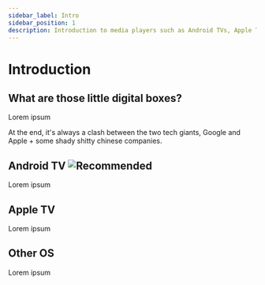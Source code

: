 ```yaml
---
sidebar_label: Intro
sidebar_position: 1
description: Introduction to media players such as Android TVs, Apple TVs etc..
---
```


# Introduction

## What are those little digital boxes? 

Lorem ipsum

At the end, it's always a clash between the two tech giants, Google and Apple + some shady shitty chinese companies.

## Android TV ![Recommended](https://img.shields.io/badge/Recommended-green)

Lorem ipsum

## Apple TV

Lorem ipsum

## Other OS

Lorem ipsum
